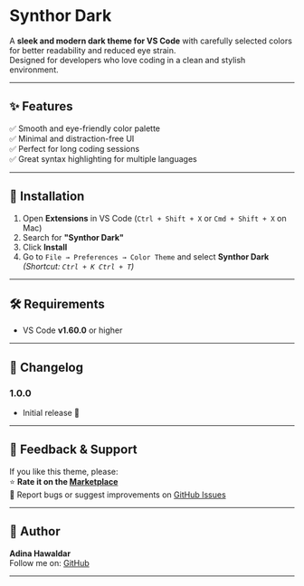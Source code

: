 # Synthor Dark

A **sleek and modern dark theme for VS Code** with carefully selected colors for better readability and reduced eye strain.  
Designed for developers who love coding in a clean and stylish environment.

---

## ✨ Features

✅ Smooth and eye-friendly color palette  
✅ Minimal and distraction-free UI  
✅ Perfect for long coding sessions  
✅ Great syntax highlighting for multiple languages  




---

## 🚀 Installation

1. Open **Extensions** in VS Code (`Ctrl + Shift + X` or `Cmd + Shift + X` on Mac)  
2. Search for **"Synthor Dark"**  
3. Click **Install**  
4. Go to `File → Preferences → Color Theme` and select **Synthor Dark**  
   *(Shortcut: `Ctrl + K Ctrl + T`)*

---

## 🛠 Requirements

- VS Code **v1.60.0** or higher

---

## 📝 Changelog

### 1.0.0  
- Initial release 🎉

---

## 🌟 Feedback & Support

If you like this theme, please:  
⭐ **Rate it on the [Marketplace](https://marketplace.visualstudio.com/)**  
🐞 Report bugs or suggest improvements on [GitHub Issues](https://github.com/adinahawaldar/synthor-dark)

---

## 📌 Author

**Adina Hawaldar**  
Follow me on: [GitHub](https://github.com/adinahawaldar) 

---
